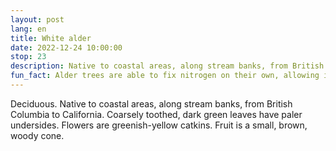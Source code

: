 ```yaml
---
layout: post
lang: en
title: White alder
date: 2022-12-24 10:00:00
stop: 23
description: Native to coastal areas, along stream banks, from British Columbia to California.
fun_fact: Alder trees are able to fix nitrogen on their own, allowing it to tolerate inferitle soils
---
```

Deciduous. Native to coastal areas, along stream banks, from British Columbia to California. Coarsely toothed, dark green leaves have paler undersides. Flowers are greenish-yellow catkins. Fruit is a small, brown, woody cone.